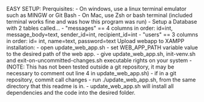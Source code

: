 EASY SETUP:
    Prerquisites: 
        - On windows, use a linux terminal emulator such as MINGW or Git Bash
        - On Mac, use Zsh or bash terminal (included terminal works fine and was how this program was run)
        - Setup a Database with 2 tables called...
            - "messages" ==  4 columns in order: id=int, message_body=text, sender_id=int, recipient_id=int
            - "users" == 3 columns in order: id= int, name=text, password=text
    Upload webapp to XAMPP installation:
        - open update_web_app.sh
        - set WEB_APP_PATH variable value to the desired path of the web app.
        - give update_web_app.sh, init-venv.sh and exit-on-uncommitted-changes.sh executable rights on your system
            - (NOTE: This has not been tested outside a git repository, it may be necessary to comment out line 4 in update_web_app.sh)
        - if in a git repository, commit call changes
        - run ./update_web_app.sh, from the same directory that this readme is in.
        - update_web_app.sh will install all dependencies and the code into the desired folder.